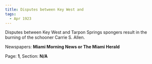```yaml
---  
title: Disputes between Key West and  
tags:  
  - Apr 1923  
---  
```

  
Disputes between Key West and Tarpon Springs spongers result in the burning of the schooner Carrie S. Allen.  
  
Newspapers: **Miami Morning News or The Miami Herald**  
  
Page: **1**, Section: **N/A** 

